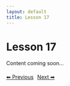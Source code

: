 ```yaml
---
layout: default
title: Lesson 17
---
```


# Lesson 17

Content coming soon...

<div style="margin-top: 20px;">
<a href="/docs/intermediate/Lessons/lesson_16.html" style="margin-right: 10px;">⬅ Previous</a><a href="/docs/intermediate/Lessons/lesson_18.html">Next ➡</a>
</div>
